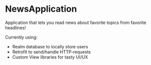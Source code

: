 # NewsApplication

Application that lets you read news about favorite topics from favorite headlines! 

Currently using:

- Realm database to locally store users
- Retrofit to send/handle HTTP-requests
- Custom View libraries for tasty UI/UX
